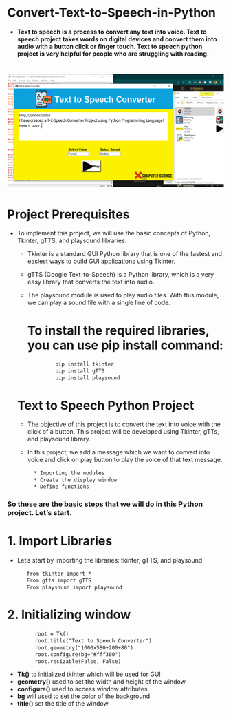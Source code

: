 # Convert-Text-to-Speech-in-Python
- <strong>Text to speech is a process to convert any text into voice. Text to speech project takes words on digital devices and convert them into audio with a button click or finger touch. Text to speech python project is very helpful for people who are struggling with reading.</strong></br>


# ![Result image](https://github.com/Veerendra-K/Convert-Text-to-Speech-in-Python/blob/main/Results/Result.png "Result Image") #

# Project Prerequisites
- To implement this project, we will use the basic concepts of Python, Tkinter, gTTS, and playsound libraries.

  - Tkinter is a standard GUI Python library that is one of the fastest and easiest ways to build GUI applications using Tkinter.
  - gTTS (Google Text-to-Speech) is a Python library, which is a very easy library that converts the text into audio.
  - The playsound module is used to play audio files. With this module, we can play a sound file with a single line of code.
  
     # To install the required libraries, you can use pip install command:
  
                 pip install tkinter
                 pip install gTTS
                 pip install playsound
    
    
  # Text to Speech Python Project
  -  The objective of this project is to convert the text into voice with the click of a button. This project will be developed using Tkinter, gTTs, and playsound library.

  -  In this project, we add a message which we want to convert into voice and click on play button to play the voice of that text message.

           * Importing the modules
           * Create the display window
           * Define functions 
    
<h3><bold>So these are the basic steps that we will do in this Python project. Let’s start.</bold></h3>

# 1. Import Libraries
 - Let’s start by importing the libraries: tkinter, gTTS, and playsound
 
          from tkinter import *
          From gtts import gTTS
          From playsound import playsound
          
# 2. Initializing window

             root = Tk()
             root.title("Text to Speech Converter")
             root.geometry("1000x580+200+80")
             root.configure(bg="#fff300")
             root.resizable(False, False)
             
             
- <strong>Tk()</strong> to initialized tkinter which will be used for GUI</br>
- <strong>geometry()</strong> used to set the width and height of the window</br>
- <strong>configure()</strong> used to access window attributes</br>
- <strong>bg</strong> will used to set the color of the background</br>
- <strong>title()</strong> set the title of the window

